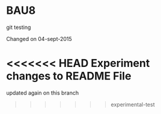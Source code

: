 # BAU8
git testing

Changed on 04-sept-2015

<<<<<<< HEAD
Experiment changes to README File
=======
updated again on this branch
>>>>>>> experimental-test
